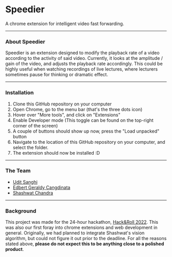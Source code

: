 # Speedier
A chrome extension for intelligent video fast forwarding.

---

### About Speedier
Speedier is an extension designed to modify the playback rate of a video according to the activity of said video. Currently, it looks at the amplitude / gain of the video, and adjusts the playback rate accordingly. This could be highly useful when watching recordings of live lectures, where lecturers sometimes pause for thinking or dramatic effect. 

---

### Installation

1. Clone this GitHub repository on your computer
2. Open Chrome, go to the menu bar (that's the three dots icon)
3. Hover over "More tools", and click on "Extensions"
4. Enable Developer mode (This toggle can be found on the top-right corner of the screen)
5. A couple of buttons should show up now, press the "Load unpacked" button
6. Navigate to the location of this GitHub repository on your computer, and select the folder.
7. The extension should now be installed :D

---

### The Team

- [Udit Sanghi](https://github.com/T1duS)
- [Edbert Geraldy Cangdinata](https://github.com/Berted)
- [Shashwat Chandra](https://github.com/shashwatchan)

---

### Background

This project was made for the 24-hour hackathon, [Hack&Roll 2022](https://hacknroll2022.devpost.com/). This was also our first foray into chrome extensions and web development in general. Originally, we had planned to integrate Shashwat's vision algorithm, but could not figure it out prior to the deadline. For all the reasons stated above, **please do not expect this to be anything close to a polished product**.  


